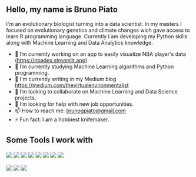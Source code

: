 ## Hello, my name is Bruno Piato
I'm an evolutionary biologist turning into a data scientist. In my masters I focused on evolutionary genetics and climate changes wich gave access to learn R programming language. Currently I am developing my Python skills along with Machine Learning and Data Analytics knowledge. 

- 🔭 I’m currently working on an app to easily visualize NBA player's data (https://nbadex.streamlit.app).
- 🌱 I’m currently studying Machine Learning algorithms and Python programming.
- :scroll: I'm currently writing in my Medium blog https://medium.com/thevirtualenvironmentalist
- 👯 I’m looking to collaborate on Machine Learning and Data Science projects.
- 🤔 I’m looking for help with new job opportunities.
- 📫 How to reach me: brunogpiato@gmail.com
- ⚡ Fun fact: I am a hobbiest knifemaker.

## Some Tools I work with
<!-- Tools  -->
<div style="display: inline_block">
  <img align="center" src="https://img.shields.io/badge/Python-14354C?style=for-the-badge&logo=python&logoColor=white" />
  <img align="center" src="https://img.shields.io/badge/HTML5-E34F26?style=for-the-badge&logo=html5&logoColor=white" />
  <img align="center" src="https://img.shields.io/badge/Jupyter-F37626.svg?&style=for-the-badge&logo=Jupyter&logoColor=white" />
<!--     <img align="center" src="https://img.shields.io/badge/Flask-000000?style=for-the-badge&logo=flask&logoColor=white" /> -->
  <img align="center" src="https://img.shields.io/badge/Pandas-2C2D72?style=for-the-badge&logo=pandas&logoColor=white" />
  <img align="center" src="https://img.shields.io/badge/scikit_learn-F7931E?style=for-the-badge&logo=scikit-learn&logoColor=white" />
  <img align="center" src="https://img.shields.io/badge/Streamlit-FF4B4B?style=for-the-badge&logo=Streamlit&logoColor=white" />
  <img align="center" src="https://img.shields.io/badge/conda-342B029.svg?&style=for-the-badge&logo=anaconda&logoColor=white" />
<!--     <img align="center" src="https://img.shields.io/badge/TensorFlow-FF6F00?style=for-the-badge&logo=TensorFlow&logoColor=white" /> -->
<!--     <img align="center" src="https://img.shields.io/badge/PyTorch-EE4C2C?style=for-the-badge&logo=PyTorch&logoColor=white" /> -->
  <img align="center" src="https://img.shields.io/badge/R-276DC3?style=for-the-badge&logo=r&logoColor=white" />
</div>
<br />
<div>
  <img align="center" src="https://img.shields.io/badge/Linux-color?style=for-the-badge&logo=linux&logoColor=white&color=orange" />
  <img align="center" src="https://img.shields.io/badge/Heroku-430098?style=for-the-badge&logo=heroku&logoColor=white" />
<!--   <img align="center" src="https://img.shields.io/badge/Postman-FF6C37?style=for-the-badge&logo=Postman&logoColor=white" /> -->
<!--   <img align="center" src="https://img.shields.io/badge/MySQL-005C84?style=for-the-badge&logo=mysql&logoColor=white" /> -->
<!--   <img align="center" src="https://img.shields.io/badge/PostgreSQL-316192?style=for-the-badge&logo=postgresql&logoColor=white" /> -->
  <img align="center" src="https://img.shields.io/badge/SQLite-07405E?style=for-the-badge&logo=sqlite&logoColor=white" />
</div>
